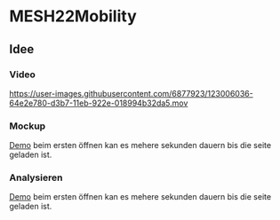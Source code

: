 # MESH22Mobility

## Idee


### Video
https://user-images.githubusercontent.com/6877923/123006036-64e2e780-d3b7-11eb-922e-018994b32da5.mov


### Mockup
[Demo](https://www.figma.com/proto/LI2PYmKuQUiLs8Ji1z4Jcx/Mockup?page-id=227%3A760&node-id=227%3A954&viewport=241%2C48%2C0.63&scaling=scale-down&starting-point-node-id=227%3A954&show-proto-sidebar=1) beim ersten öffnen kan es mehere sekunden dauern bis die seite geladen ist.

### Analysieren
[Demo](http://hawk140100-001-site1.ctempurl.com/karlsruhe) beim ersten öffnen kan es mehere sekunden dauern bis die seite geladen ist.